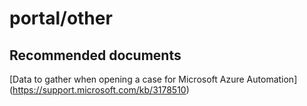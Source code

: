 
<properties
    pageTitle="portal/other"
    description="32501558Portalother"
    service="microsoft.automation"
    resource="automationaccounts"
    authors="adoyle"
    displayorder=""
    selfHelpType="generic"
    supportTopicIds="32501558"
    resourceTags=""
    productPesIds="15607"
    cloudEnvironments="public, MoonCake"
/>

# portal/other


## **Recommended documents**
[Data to gather when opening a case for Microsoft Azure Automation]
(https://support.microsoft.com/kb/3178510)